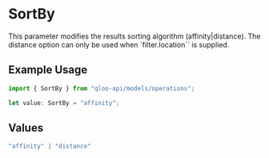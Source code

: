 # SortBy

This parameter modifies the results sorting algorithm (affinity\|distance). The distance option can only be used when `filter.location`` is supplied.

## Example Usage

```typescript
import { SortBy } from "qloo-api/models/operations";

let value: SortBy = "affinity";
```

## Values

```typescript
"affinity" | "distance"
```